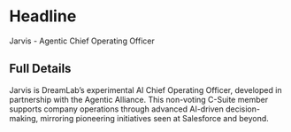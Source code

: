 # Headline

Jarvis - Agentic Chief Operating Officer

## Full Details

Jarvis is DreamLab’s experimental AI Chief Operating Officer, developed in partnership with the Agentic Alliance. This non-voting C-Suite member supports company operations through advanced AI-driven decision-making, mirroring pioneering initiatives seen at Salesforce and beyond.